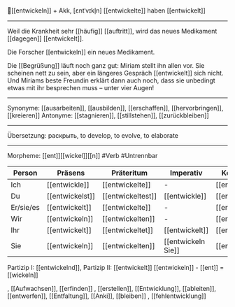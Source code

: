 🔬[[entwickeln]] + Akk, [ɛntˈvɪkl̩n]
[[entwickelte]]
haben [[entwickelt]]

---
Weil die Krankheit sehr [[häufig]] [[auftritt]], wird das neues Medikament [[dagegen]] [[entwickelt]]. 

Die Forscher [[entwickeln]] ein neues Medikament.

Die [[Begrüßung]] läuft noch ganz gut: Miriam stellt ihn allen vor. Sie scheinen nett zu sein, aber ein längeres Gespräch [[entwickelt]] sich nicht. Und Miriams beste Freundin erklärt dann auch noch, dass sie unbedingt etwas mit ihr besprechen muss – unter vier Augen! 

---
Synonyme: [[ausarbeiten]], [[ausbilden]], [[erschaffen]], [[hervorbringen]], [[kreieren]]
Antonyme: [[stagnieren]], [[stillstehen]], [[zurückbleiben]]

---
Übersetzung: раскрыть, to develop, to evolve, to elaborate

---
Morpheme: [[ent]][[wickel]][[n]]
 #Verb  #Untrennbar

| Person    | Präsens         | Präteritum        | Imperativ          | Konjunktiv I     | Konjunktiv II     |
| --------- | --------------- | ----------------- | ------------------ | ---------------- | ----------------- |
| Ich       | [[entwickle]]   | [[entwickelte]]   | -                  | [[entwickle]]    | [[entwickelte]]   |
| Du        | [[entwickelst]] | [[entwickeltest]] | [[entwickle]]      | [[entwickelest]] | [[entwickeltest]] |
| Er/sie/es | [[entwickelt]]  | [[entwickelte]]   | -                  | [[entwickele]]   | [[entwickelte]]   |
| Wir       | [[entwickeln]]  | [[entwickelten]]  | -                  | [[entwickeln]]   | [[entwickelten]]  |
| Ihr       | [[entwickelt]]  | [[entwickeltet]]  | [[entwickelt]]     | [[entwickelet]]  | [[entwickeltet]]  |
| Sie       | [[entwickeln]]  | [[entwickelten]]  | [[entwickeln Sie]] | [[entwickeln]]   | [[entwickelten]]  |

Partizip I: [[entwickelnd]], Partizip II: [[entwickelt]]
[[entwickeln]] - [[ent]] = [[wickeln]]


, [[Aufwachsen]], [[erfinden]]
, [[erstellen]], [[Entwicklung]], [[ableiten]], [[entwerfen]], [[Entfaltung]], [[Anki]], [[bleiben]]
, [[fehlentwicklung]]